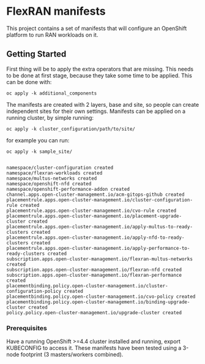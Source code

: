 # FlexRAN manifests

This project contains a set of manifests that will configure an OpenShift platform to run RAN workloads on it.

## Getting Started

First thing will be to apply the extra operators that are missing. This needs to be done at first stage,
because they take some time to be applied. This can be done with:

```
oc apply -k additional_components
```
 
The manifests are created with 2 layers, base and site, so people can create independent sites for their own settings.
Manifests can be applied on a running cluster, by simple running:

```
oc apply -k cluster_configuration/path/to/site/
```

for example you can run:

```
oc apply -k sample_site/


namespace/cluster-configuration created
namespace/flexran-workloads created
namespace/multus-networks created
namespace/openshift-nfd created
namespace/openshift-performance-addon created
channel.apps.open-cluster-management.io/acm-gitops-github created
placementrule.apps.open-cluster-management.io/cluster-configuration-rule created
placementrule.apps.open-cluster-management.io/cvo-rule created
placementrule.apps.open-cluster-management.io/placement-upgrade-cluster created
placementrule.apps.open-cluster-management.io/apply-multus-to-ready-clusters created
placementrule.apps.open-cluster-management.io/apply-nfd-to-ready-clusters created
placementrule.apps.open-cluster-management.io/apply-performance-to-ready-clusters created
subscription.apps.open-cluster-management.io/flexran-multus-networks created
subscription.apps.open-cluster-management.io/flexran-nfd created
subscription.apps.open-cluster-management.io/flexran-performance created
placementbinding.policy.open-cluster-management.io/cluster-configuration-policy created
placementbinding.policy.open-cluster-management.io/cvo-policy created
placementbinding.policy.open-cluster-management.io/binding-upgrade-cluster created
policy.policy.open-cluster-management.io/upgrade-cluster created

```

### Prerequisites

Have a running OpenShift >=4.4 cluster installed and running, export KUBECONFIG to access it.
These manifests have been tested using a 3-node footprint (3 masters/workers combined).
```
